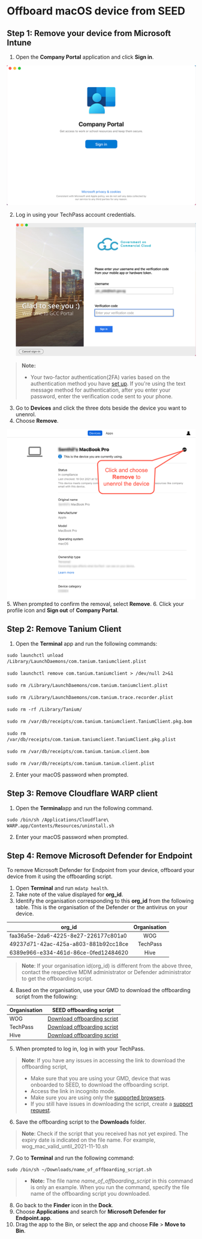 # Offboard macOS device from SEED


## Step 1: Remove your device from Microsoft Intune

  1. Open the **Company Portal** application and click **Sign in**.

  <kbd>![sign-in](../images/onboarding-for-macos/sign-in.png)</kbd>

  2. Log in using your TechPass account credentials.

     <kbd>![log-in-to-gcc](../images/onboarding-for-macos/log-in-to-gcc.png)</kbd>

> **Note:**
>- Your two-factor authentication(2FA) varies based on the authentication method you have [set up](https://account.activedirectory.windowsazure.com/Proofup.aspx). If you're using the text message method for authentication, after you enter your password, enter the verification code sent to your phone.

  3. Go to **Devices** and click the three dots beside the device you want to unenrol.
  4. Choose **Remove**.

  <kbd>![devices](../images/onboarding-for-macos/devices-2.png)</kbd>
  5. When prompted to confirm the removal, select **Remove**.
  6. Click your profile icon and **Sign out** of **Company Portal**.

## Step 2: Remove Tanium Client

  1. Open the **Terminal** app and run the following commands:

  ```
  sudo launchctl unload /Library/LaunchDaemons/com.tanium.taniumclient.plist

  sudo launchctl remove com.tanium.taniumclient > /dev/null 2>&1

  sudo rm /Library/LaunchDaemons/com.tanium.taniumclient.plist

  sudo rm /Library/LaunchDaemons/com.tanium.trace.recorder.plist

  sudo rm -rf /Library/Tanium/

  sudo rm /var/db/receipts/com.tanium.taniumclient.TaniumClient.pkg.bom

  sudo rm /var/db/receipts/com.tanium.taniumclient.TaniumClient.pkg.plist

  sudo rm /var/db/receipts/com.tanium.tanium.client.bom

  sudo rm /var/db/receipts/com.tanium.tanium.client.plist
  ```
2. Enter your macOS password when prompted.  

## Step 3: Remove Cloudflare WARP client

  1. Open the **Terminal**app and run the following command.

  ```
  sudo /bin/sh /Applications/Cloudflare\ WARP.app/Contents/Resources/uninstall.sh
  ```
  2. Enter your macOS password when prompted.

## Step 4: Remove Microsoft Defender for Endpoint

To remove Microsoft Defender for Endpoint from your device, offboard your device from it using the offboarding script.

1. Open **Terminal** and run `mdatp health`.
2. Take note of the value displayed for **org_id**.
3. Identify the organisation corresponding to this **org_id** from the following table. This is the organisation of the Defender or the antivirus on your device.

  | org_id  | Organisation |
  | ------------- |:-------------:|
  | faa36a5e-2da6-4225-8e27-226177c801a0      | WOG     |
  | 49237d71-42ac-425a-a803-881b92cc18ce  | TechPass    |
  | 6389e966-e334-461d-86ce-0fed12484620      | Hive     |

  > **Note**:
  > If your organisation id(org_id) is different from the above three, contact the respective MDM administrator or Defender administrator to get the offboarding script.

4. Based on the organisation, use your GMD to download the offboarding script from the following:

  | Organisation  | SEED offboarding script |
  | ------------- |:-------------:|
  | WOG      | [Download offboarding script](https://26mucnez5qtouxu6dtg7bwcpwa0glupx.lambda-url.ap-southeast-1.on.aws/wog_mac)    |
  | TechPass      | [Download offboarding script](https://26mucnez5qtouxu6dtg7bwcpwa0glupx.lambda-url.ap-southeast-1.on.aws/tp_mac)     |
  | Hive      | [Download offboarding script](https://26mucnez5qtouxu6dtg7bwcpwa0glupx.lambda-url.ap-southeast-1.on.aws/hive_mac)     |

5. When prompted to log in, log in with your TechPass.

> **Note**: If you have any issues in accessing the link to download the offboarding script,
>- Make sure that you are using your GMD, device that was onboarded to SEED, to download the offboarding script.
>- Access the link in incognito mode.
>- Make sure you are using only the [supported browsers](https://docs.developer.tech.gov.sg/docs/security-suite-for-engineering-endpoint-devices/additional-resources/best-practices?id=supported-browsers).
>- If you still have issues in downloading the script, create a [support request](https://go.gov.sg/techpass-sr).

6. Save the offboarding script to the **Downloads** folder.

> **Note**:
> Check if the script that you received has not yet expired. The expiry date is indicated on the file name. For example, wog_mac_valid_until_2021-11-10.sh

7. Go to **Terminal** and run the following command:
  ```
  sudo /bin/sh ~/Downloads/name_of_offboarding_script.sh
  ```
>- **Note:**
> The file name *name_of_offboarding_script* in this command is only an example. When you run the command, specify the file name of the offboarding script you downloaded.


8. Go back to the **Finder** icon in the **Dock**.
9. Choose **Applications** and search for **Microsoft Defender for Endpoint.app**.
10. Drag the app to the Bin, or select the app and choose **File** > **Move to Bin**.
